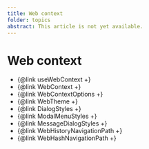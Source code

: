 ```yaml
---
title: Web context
folder: topics
abstract: This article is not yet available.
---
```


# Web context

- {@link useWebContext +}
- {@link WebContext +}
- {@link WebContextOptions +}
- {@link WebTheme +}
- {@link DialogStyles +}
- {@link ModalMenuStyles +}
- {@link MessageDialogStyles +}
- {@link WebHistoryNavigationPath +}
- {@link WebHashNavigationPath +}
